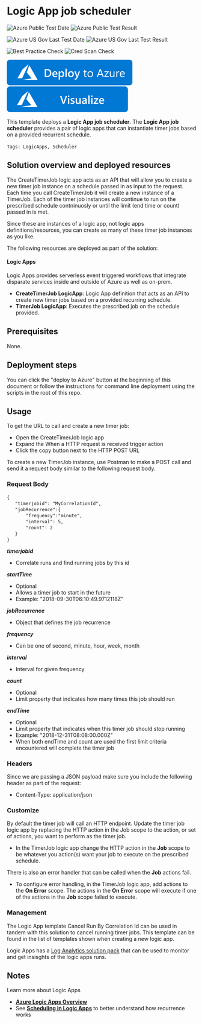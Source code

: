 # Logic App job scheduler

![Azure Public Test Date](https://azurequickstartsservice.blob.core.windows.net/badges/301-logicapps-jobscheduler/PublicLastTestDate.svg)
![Azure Public Test Result](https://azurequickstartsservice.blob.core.windows.net/badges/301-logicapps-jobscheduler/PublicDeployment.svg)

![Azure US Gov Last Test Date](https://azurequickstartsservice.blob.core.windows.net/badges/301-logicapps-jobscheduler/FairfaxLastTestDate.svg)
![Azure US Gov Last Test Result](https://azurequickstartsservice.blob.core.windows.net/badges/301-logicapps-jobscheduler/FairfaxDeployment.svg)

![Best Practice Check](https://azurequickstartsservice.blob.core.windows.net/badges/301-logicapps-jobscheduler/BestPracticeResult.svg)
![Cred Scan Check](https://azurequickstartsservice.blob.core.windows.net/badges/301-logicapps-jobscheduler/CredScanResult.svg)

[![Deploy To Azure](https://raw.githubusercontent.com/Azure/azure-quickstart-templates/master/1-CONTRIBUTION-GUIDE/images/deploytoazure.svg?sanitize=true)]("https://portal.azure.com/#create/Microsoft.Template/uri/https%3A%2F%2Fraw.githubusercontent.com%2FAzure%2Fazure-quickstart-templates%2Fmaster%2F301-logicapps-jobscheduler%2Fazuredeploy.json")
[![Visualize](https://raw.githubusercontent.com/Azure/azure-quickstart-templates/master/1-CONTRIBUTION-GUIDE/images/visualizebutton.svg?sanitize=true)]("http://armviz.io/#/?load=https%3A%2F%2Fraw.githubusercontent.com%2FAzure%2Fazure-quickstart-templates%2Fmaster%2F301-logicapps-jobscheduler%2Fazuredeploy.json")

This template deploys a **Logic App job scheduler**. The **Logic App job
scheduler** provides a pair of logic apps that can instantiate timer jobs based
on a provided recurrent schedule.

`Tags: LogicApps, Scheduler`

## Solution overview and deployed resources

The CreateTimerJob logic app acts as an API that will allow you to create a new
timer job instance on a schedule passed in as input to the request. Each time
you call CreateTimerJob it will create a new instance of a TimerJob. Each of the
timer job instances will continue to run on the prescribed schedule contninuosly
or until the limit (end time or count) passed in is met.

Since these are instances of a logic app, not logic apps definitions/resources,
you can create as many of these timer job instances as you like.

The following resources are deployed as part of the solution:

#### Logic Apps

Logic Apps provides serverless event triggered workflows that integrate
disparate services inside and outside of Azure as well as on-prem.

- **CreateTimerJob LogicApp**: Logic App definition that acts as an API to
  create new timer jobs based on a provided recurring schedule.
- **TimerJob LogicApp**: Executes the prescribed job on the schedule provided.

## Prerequisites

None.

## Deployment steps

You can click the "deploy to Azure" button at the beginning of this document or
follow the instructions for command line deployment using the scripts in the
root of this repo.

## Usage

To get the URL to call and create a new timer job:

- Open the CreateTimerJob logic app
- Expand the When a HTTP request is received trigger action
- Click the copy button next to the HTTP POST URL

To create a new TimerJob instance, use Postman to make a POST call and send it a
request body similar to the following request body.

### Request Body

```
{
   "timerjobid": "MyCorrelationId",
   "jobRecurrence":{
       "frequency":"minute",
       "interval": 5,
       "count": 2
   }
}
```

**_timerjobid_**

- Correlate runs and find running jobs by this id

**_startTime_**

- Optional
- Allows a timer job to start in the future
- Example: "2018-09-30T06:10:49.9712118Z"

**_jobRecurrence_**

- Object that defines the job recurrence

**_frequency_**

- Can be one of second, minute, hour, week, month

**_interval_**

- Interval for given frequency

**_count_**

- Optional
- Limit property that indicates how many times this job should run

**_endTime_**

- Optional
- Limit property that indicates when this timer job should stop running
- Example: "2018-12-31T08:08:00.000Z"
- When both endTime and count are used the first limit criteria encountered will
  complete the timer job

### Headers

Since we are passing a JSON payload make sure you include the following header
as part of the request:

- Content-Type: application/json

### Customize

By default the timer job will call an HTTP endpoint. Update the timer job logic
app by replacing the HTTP action in the Job scope to the action, or set of
actions, you want to perform as the timer job.

- In the TimerJob logic app change the HTTP action in the **Job** scope to be
  whatever you action(s) want your job to execute on the prescribed schedule.

There is also an error handler that can be called when the **Job** actions fail.

- To configure error handling, in the TimerJob logic app, add actions to the
  **On Error** scope. The actions in the **On Error** scope will execute if one
  of the actions in the **Job** scope failed to execute.

### Management

The Logic App template Cancel Run By Correlation Id can be used in tandem with
this solution to cancel running timer jobs. This template can be found in the
list of templates shown when creating a new logic app.

Logic Apps has a
[Log Analytics solution pack](https://docs.microsoft.com/azure/logic-apps/logic-apps-monitor-your-logic-apps-oms)
that can be used to monitor and get insisghts of the logic apps runs.

## Notes

Learn more about Logic Apps

- **[Azure Logic Apps Overview](https://docs.microsoft.com/azure/logic-apps/logic-apps-overview)**
- See
  **[Scheduling in Logic Apps](https://docs.microsoft.com/azure/connectors/connectors-native-recurrence#trigger-details)**
  to better understand how recurrence works
